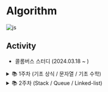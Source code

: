 # Algorithm
![js](https://img.shields.io/badge/JavaScript-F7DF1E?style=for-the-badge&logo=JavaScript&logoColor=white)
## Activity
- 콜롬버스 스터디 (2024.03.18 ~ )

<details>
<summary>
  📚 1주차 (기초 상식 / 문자열 / 기초 수학)
</summary>
  https://sootech-story.tistory.com/10
</details>

<details>
<summary>
  📚 2주차 (Stack / Queue / Linked-list)
</summary>
  https://sootech-story.tistory.com/entry/2%EC%A3%BC%EC%B0%A8-Stack-Queue-Linked-list
</details>
